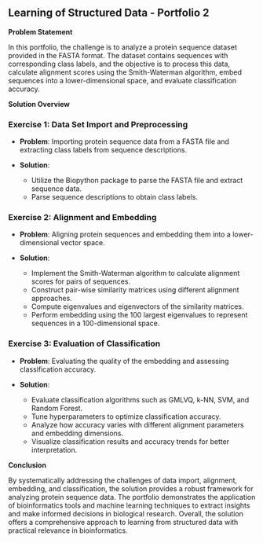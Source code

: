 ## Learning of Structured Data - Portfolio 2

**Problem Statement**

In this portfolio, the challenge is to analyze a protein sequence dataset provided in the FASTA format. The dataset contains sequences with corresponding class labels, and the objective is to process this data, calculate alignment scores using the Smith-Waterman algorithm, embed sequences into a lower-dimensional space, and evaluate classification accuracy.

**Solution Overview**

### Exercise 1: Data Set Import and Preprocessing

- **Problem**: Importing protein sequence data from a FASTA file and extracting class labels from sequence descriptions.
  
- **Solution**: 
  - Utilize the Biopython package to parse the FASTA file and extract sequence data.
  - Parse sequence descriptions to obtain class labels.

### Exercise 2: Alignment and Embedding

- **Problem**: Aligning protein sequences and embedding them into a lower-dimensional vector space.
  
- **Solution**: 
  - Implement the Smith-Waterman algorithm to calculate alignment scores for pairs of sequences.
  - Construct pair-wise similarity matrices using different alignment approaches.
  - Compute eigenvalues and eigenvectors of the similarity matrices.
  - Perform embedding using the 100 largest eigenvalues to represent sequences in a 100-dimensional space.

### Exercise 3: Evaluation of Classification

- **Problem**: Evaluating the quality of the embedding and assessing classification accuracy.
  
- **Solution**: 
  - Evaluate classification algorithms such as GMLVQ, k-NN, SVM, and Random Forest.
  - Tune hyperparameters to optimize classification accuracy.
  - Analyze how accuracy varies with different alignment parameters and embedding dimensions.
  - Visualize classification results and accuracy trends for better interpretation.

**Conclusion**

By systematically addressing the challenges of data import, alignment, embedding, and classification, the solution provides a robust framework for analyzing protein sequence data. The portfolio demonstrates the application of bioinformatics tools and machine learning techniques to extract insights and make informed decisions in biological research. Overall, the solution offers a comprehensive approach to learning from structured data with practical relevance in bioinformatics.
